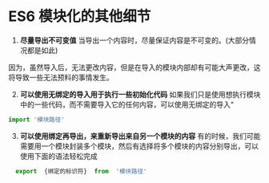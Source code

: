 # ES6 模块化的其他细节
1. **尽量导出不可变值**
当导出一个内容时，尽量保证内容是不可变的。(大部分情况都是如此)

因为，虽然导入后，无法更改内容，但是在导入的模块内部却有可能大声更改，这将导致一些无法预料的事情发生。

2. **可以使用无绑定的导入用于执行一些初始化代码**
如果我们只是使用想执行模块中的一些代码，而不需要导入它的任何内容，可以使用无绑定的导入“
```js
import '模块路径'
```
3. **可以使用绑定再导出，来重新导出来自另一个模块的内容**
有的时候，我们可能需要用一个模块封装多个模块，然后有选择将多个模块的内容分别导出，可以使用下面的语法轻松完成
```js
  export  {绑定的标识符}  from  '模块路径'
```